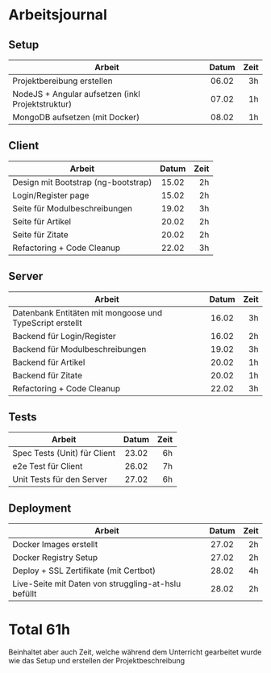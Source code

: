 # Arbeitsjournal

## Setup
| Arbeit   |     Datum     |  Zeit |
|----------|:-------------:|------:|
| Projektbereibung erstellen | 06.02 | 3h |
| NodeJS + Angular aufsetzen (inkl Projektstruktur) |  07.02 | 1h |
| MongoDB aufsetzen (mit Docker) | 08.02 | 1h |

## Client
| Arbeit   |     Datum     |  Zeit |
|----------|:-------------:|------:|
| Design mit Bootstrap (ng-bootstrap) | 15.02 | 2h |
| Login/Register page | 15.02 | 2h |
| Seite für Modulbeschreibungen | 19.02 | 3h |
| Seite für Artikel | 20.02 | 2h |
| Seite für Zitate | 20.02 | 2h |
| Refactoring + Code Cleanup | 22.02 | 3h |

## Server
| Arbeit   |     Datum     |  Zeit |
|----------|:-------------:|------:|
| Datenbank Entitäten mit mongoose und TypeScript erstellt | 16.02 | 3h |
| Backend für Login/Register | 16.02 | 2h |
| Backend für Modulbeschreibungen | 19.02 | 3h |
| Backend für Artikel | 20.02 | 1h |
| Backend für Zitate | 20.02 | 1h |
| Refactoring + Code Cleanup | 22.02 | 3h |

## Tests
| Arbeit   |     Datum     |  Zeit |
|----------|:-------------:|------:|
| Spec Tests (Unit) für Client | 23.02 | 6h |
| e2e Test für Client | 26.02 | 7h |
| Unit Tests für den Server | 27.02 | 6h |

## Deployment
| Arbeit   |     Datum     |  Zeit |
|----------|:-------------:|------:|
| Docker Images erstellt | 27.02 | 2h |
| Docker Registry Setup | 27.02 | 2h |
| Deploy + SSL Zertifikate (mit Certbot) | 28.02 | 4h |
| Live-Seite mit Daten von struggling-at-hslu befüllt | 28.02 | 2h |

# Total 61h
Beinhaltet aber auch Zeit, welche während dem Unterricht gearbeitet wurde wie das Setup und erstellen der Projektbeschreibung 